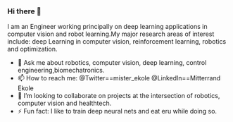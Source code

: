 ### Hi there 👋
I am an Engineer working principally on deep learning applications in computer vision and robot learning.My major research areas of interest include: deep Learning in computer vision, reinforcement learning, robotics and optimization.
- 💬 Ask me about robotics, computer vision, deep learning, control engineering,biomechatronics.
- 📫 How to reach me: @Twitter==mister_ekole  @LinkedIn==Mitterrand Ekole
- 👯 I’m looking to collaborate on projects at the intersection of robotics, computer vision and healthtech.
- ⚡ Fun fact: I like to train deep neural nets and eat eru while doing so.
<!--
**MisterEkole/MisterEkole** is a ✨ _special_ ✨ repository because its `README.md` (this file) appears on your GitHub profile.

Here are some ideas to get you started:

- 🔭 I’m currently working on the 
- 🌱 I’m currently learning ...
- 👯 I’m looking to collaborate on ...
- 🤔 I’m looking for help with ...
- 💬 Ask me about ...
- 📫 How to reach me: mitt
- 😄 Pronouns: ...
- ⚡ Fun fact: ...
-->
